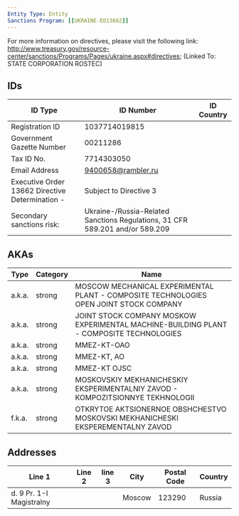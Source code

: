 ```yaml
---
Entity Type: Entity
Sanctions Program: [[UKRAINE-EO13662]]
---
```

For more information on directives, please visit the following link: http://www.treasury.gov/resource-center/sanctions/Programs/Pages/ukraine.aspx#directives; (Linked To: STATE CORPORATION ROSTEC)

## IDs
| ID Type | ID Number | ID Country |
|---------|-----------|------------|
| Registration ID | 1037714019815 |  |
| Government Gazette Number | 00211286 |  |
| Tax ID No. | 7714303050 |  |
| Email Address | 9400658@rambler.ru |  |
| Executive Order 13662 Directive Determination - | Subject to Directive 3 |  |
| Secondary sanctions risk: | Ukraine-/Russia-Related Sanctions Regulations, 31 CFR 589.201 and/or 589.209 |  |


## AKAs
| Type | Category | Name      | 
|------|----------|-----------|
| a.k.a. | strong | MOSCOW MECHANICAL EXPERIMENTAL PLANT - COMPOSITE TECHNOLOGIES OPEN JOINT STOCK COMPANY |
| a.k.a. | strong | JOINT STOCK COMPANY MOSKOW EXPERIMENTAL MACHINE-BUILDING PLANT - COMPOSITE TECHNOLOGIES |
| a.k.a. | strong | MMEZ-KT-OAO |
| a.k.a. | strong | MMEZ-KT, AO |
| a.k.a. | strong | MMEZ-KT OJSC |
| a.k.a. | strong | MOSKOVSKIY MEKHANICHESKIY EKSPERIMENTALNIY ZAVOD - KOMPOZITSIONNYE TEKHNOLOGII |
| f.k.a. | strong | OTKRYTOE AKTSIONERNOE OBSHCHESTVO MOSKOVSKI MEKHANICHESKI EKSPEREMENTALNY ZAVOD |


## Addresses
| Line 1 | Line 2 | line 3 | City | Postal Code| Country | 
|--------|--------|--------|------|------------|---------|
| d. 9 Pr. 1-I Magistralny |  |  | Moscow | 123290 | Russia |

